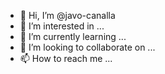 - 👋 Hi, I’m @javo-canalla
- 👀 I’m interested in ...
- 🌱 I’m currently learning ...
- 💞️ I’m looking to collaborate on ...
- 📫 How to reach me ...

<!---
javo-canalla/javo-canalla is a ✨ special ✨ repository because its `README.md` (this file) appears on your GitHub profile.
You can click the Preview link to take a look at your changes.
--->
